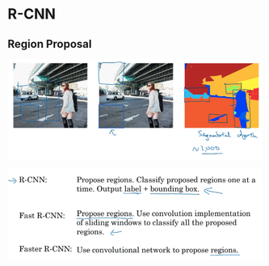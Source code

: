 # R-CNN

## Region Proposal

![](../.gitbook/assets/screen-shot-2020-09-24-at-4.51.21-pm.png)

![](../.gitbook/assets/screen-shot-2020-09-24-at-4.54.44-pm.png)



